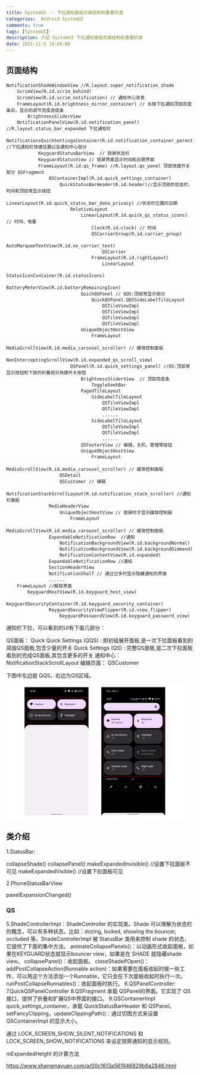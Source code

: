 ```yaml
---
title: SystemUI -- 下拉通知面板页面结构和重要的类
categories:  Android SystemUI
comments: true
tags: [SystemUI]
description: 介绍 SystemUI 下拉通知面板页面结构和重要的类
date: 2021-11-5 10:00:00
---
```



## 页面结构

```
NotificationShadeWindowView //R.layout.super_notification_shade
    ScrimView(R.id.scrim_behind)
    ScrimView(R.id.scrim_notification) // 通知中心背景
    FrameLayout(R.id.brightness_mirror_container) // 长按下拉通知顶部亮度条后，显示的调节亮度进度条
        BrightnessSliderView
    NotificationPanelView(R.id.notification_panel) //R.layout.status_bar_expanded 下拉通知栏 
        NotificationsQuickSettingsContainer(R.id.notification_container_parent) //下拉通知栏快捷设置以及通知中心部分
            KeyguardStatusBarView  // 锁屏状态栏
            KeyguardStatusView // 锁屏界面显示时间和日期界面
            FrameLayout(R.id.qs_frame) //R.layout.qs_panel 顶部快捷开关部分 QSFragment
                QSContainerImpl(R.id.quick_settings_container)
                    QuickStatusBarHeader(R.id.header)//显示顶部的状态栏、时间和顶部常显示按钮
                        LinearLayout(R.id.quick_status_bar_date_privacy) //状态栏位置的日期
                        RelativeLayout
                            LinearLayout(R.id.quick_qs_status_icons) // 时间、电量
                                Clock(R.id.clock) // 时间
                                QSCarrierGroup(R.id.carrier_group)
                                    AutoMarqueeTextView(R.id.no_carrier_text)
                                    QSCarrier
                                FrameLayout(R.id.rightLayout)
                                    LinearLayout
                                        StatusIconContainer(R.id.statusIcons)
                                        BatteryMeterView(R.id.batteryRemainingIcon)
                            QuickQSPanel // QQS:顶部常显示部分
                                QuickQSPanel.QQSSideLabelTileLayout
                                    QSTileViewImpl
                                    QSTileViewImpl
                                    QSTileViewImpl
                                    QSTileViewImpl
                            UniqueObjectHostView
                                FrameLayout
                                    MediaScrollView(R.id.media_carousel_scroller) // 媒体控制面板
                    NonInterceptingScrollView(R.id.expanded_qs_scroll_view)
                        QSPanel(R.id.quick_settings_panel) //QS:顶部常显示按钮和下部的折叠部分快捷开关按钮
                            BrightnessSliderView  // 顶部亮度条
                                ToggleSeekBar
                            PagedTileLayout
                                SideLabelTileLayout
                                    QSTileViewImpl
                                    QSTileViewImpl
                                    ......
                                SideLabelTileLayout
                                    QSTileViewImpl
                                    QSTileViewImpl
                                    ......
                            QSFooterView // 编辑，关机，管理等按钮
                            UniqueObjectHostView
                                FrameLayout
                                    MediaScrollView(R.id.media_carousel_scroller) // 媒体控制面板
                    QSDetail
                    QSCustomer // 编辑
            NotificationStackScrollLayout(R.id.notification_stack_scroller) //通知栏面板
                MediaHeaderView
                    UniqueObjectHostView // 锁屏时才显示媒体控制器
                        FrameLayout
                            MediaScrollView(R.id.media_carousel_scroller) // 媒体控制面板
                ExpandableNotificationRow  //通知
                    NotificationBackgroundView(R.id.backgroundNormal)
                    NotificationBackgroundView(R.id.backgroundDimmend)
                    NotificationContentView(R.id.expanded)
                ExpandableNotificationRow //通知
                SectionHeaderView
                NotificationShelf // 通过过多时显示隐藏通知的界面
                ......
    FrameLayout //解锁界面
        KeyguardHostView(R.id.keyguard_host_view)
            KeyguardSecurityContainer(R.id.keyguard_security_container)
                KeyguardSecurityViewFlipper(R.id.view_flipper)
                    KeyguardPasswordView(R.id.keyguard_password_view)
```

通知栏下拉，可以看到的UI有下面几部分：

QS面板：
Quick Quick Settings (QQS) : 即初级展开面板,是一次下拉面板看到的简版QS面板,包含少量的开关
Quick Settings (QS) : 完整QS面板,是二次下拉面板看到的完成QS面板,其包含更多的开关
通知中心：
NotificationStackScrollLayout
编辑页面：
QSCustomer

下图中左边是 QQS，右边为QS区域。

<img src="/images/android-systemui-view-structure/QS-QQS.png" width="480" height="360"/>


## 类介绍

1.StatusBar:

collapseShade()
collapsePanel()
makeExpandedInvisible()  //设置下拉面板不可见
makeExpandedVisible()    //设置下拉面板可见

2.PhoneStatusBarView

panelExpansionChanged()

### QS

5.ShadeControllerImpl：ShadeController 的实现类。Shade 可以理解为状态栏的概念，可以有多种状态，比如：dozing, locked, showing the bouncer, occluded 等。ShadeControllerImpl 被 StatusBar 类用来控制 shade 的状态，它提供了下面的集中方法。
animateCollapsePanels()：以动画形式收起面板，如果在KEYGUARD状态就显示bouncer view，如果是在 SHADE 就隐藏shade view。
collapsePanel()：收起面板。
closeShadeIfOpen()：
addPostCollapseAction(Runnable action)：如果需要在面板收起时做一些工作，可以用这个方法添加一个Runnable，它只会在下次面板收起时执行一次。
runPostCollapseRunnables()：收起面板时执行。
6.QSPanelController:
7.QuickQSPanelController
8.QSFragment 承载 QSPanel的界面。它实现了 QS 接口，提供了折叠和扩展QS中界面的接口。
9.QSContainerImpl quick_settings_container，承载 QuickStatusBarHeader 和 QSPanel。
setFancyClipping，updateClippingPath()：通过切图方式来设置 QSContainerImpl 的显示大小。



通过 LOCK_SCREEN_SHOW_SILENT_NOTIFICATIONS 和 LOCK_SCREEN_SHOW_NOTIFICATIONS 来设定锁屏通知的显示规则。


mExpandedHeight 的计算方法

https://www.shangmayuan.com/a/00c1613a561946829b6a2846.html
